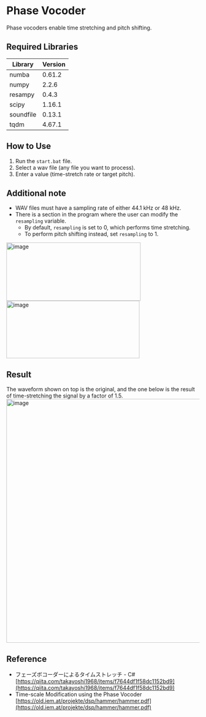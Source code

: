 # Phase Vocoder
Phase vocoders enable time stretching and pitch shifting.

## Required Libraries
| Library   | Version |
|-----------|---------|
| numba     | 0.61.2  |
| numpy     | 2.2.6   |
| resampy   | 0.4.3   |
| scipy     | 1.16.1  |
| soundfile | 0.13.1  |
| tqdm      | 4.67.1  |

## How to Use
1. Run the `start.bat` file.
2. Select a wav file (any file you want to process).
3. Enter a value (time-stretch rate or target pitch).

## Additional note
- WAV files must have a sampling rate of either 44.1 kHz or 48 kHz.
- There is a section in the program where the user can modify the `resampling` variable.  
  - By default, `resampling` is set to 0, which performs time stretching.  
  - To perform pitch shifting instead, set `resampling` to 1.

<img width="350" height="152" alt="image" src="https://github.com/user-attachments/assets/aa58f653-6b8e-4f77-9d55-fbc37e45b137" />
<img width="347" height="150" alt="image" src="https://github.com/user-attachments/assets/b57d4368-34c7-433f-ab8a-cba775095d61" />

## Result
The waveform shown on top is the original, and the one below is the result of time-stretching the signal by a factor of 1.5.
<img width="1741" height="636" alt="image" src="https://github.com/user-attachments/assets/778fccb4-dd45-4f69-8598-844f86ee40ef" />

## Reference
- フェーズボコーダーによるタイムストレッチ - C# [https://qiita.com/takayoshi1968/items/f7644df1f58dc1152bd9](https://qiita.com/takayoshi1968/items/f7644df1f58dc1152bd9)
- Time-scale Modification using the Phase Vocoder [https://old.iem.at/projekte/dsp/hammer/hammer.pdf](https://old.iem.at/projekte/dsp/hammer/hammer.pdf)
